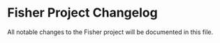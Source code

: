 # Fisher Project Changelog

All notable changes to the Fisher project will be documented in this file.
